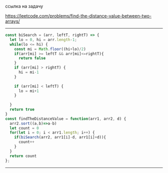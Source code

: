 ссылка на задачу 

https://leetcode.com/problems/find-the-distance-value-between-two-arrays/


---
```js
const biSearch = (arr, leftT, rightT) => {
  let lo = 0, hi = arr.length-1;
  while(lo <= hi) {
    const mi = Math.floor((hi+lo)/2)
    if(arr[mi] >= leftT && arr[mi]<=rightT){
      return false
    }
    if (arr[mi] > rightT) {
      hi = mi-1
    }
    
    if (arr[mi] < leftT) {
      lo = mi+1
    }
    
  }
  return true
}
const findTheDistanceValue = function(arr1, arr2, d) {
  arr2.sort((a,b)=>a-b)
  let count = 0
  for(let i = 0; i < arr1.length; i++) {
    if(biSearch(arr2, arr1[i]-d, arr1[i]+d)){
      count++
    }
  }
  return count
};

```
---

```js

```

